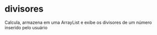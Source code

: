 # divisores
Calcula, armazena em uma ArrayList e exibe os divisores de um número inserido pelo usuário
